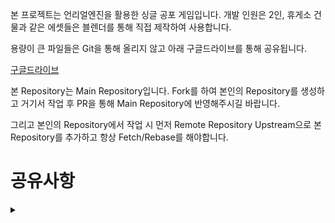 본 프로젝트는 언리얼엔진을 활용한 싱글 공포 게임입니다.
개발 인원은 2인, 휴게소 건물과 같은 에셋들은 블렌더를 통해 직접 제작하여 사용합니다.

용량이 큰 파일들은 Git을 통해 올리지 않고 아래 구글드라이브를 통해 공유됩니다.

[구글드라이브](https://drive.google.com/drive/folders/1841MCMNeRiewMbUMldkF0Vm1SYF6zKA5?usp=drive_link)

본 Repository는 Main Repository입니다.
Fork를 하여 본인의 Repository를 생성하고 거기서 작업 후 PR을 통해 Main Repository에 반영해주시길 바랍니다.

그리고 본인의 Repository에서 작업 시 먼저 Remote Repository Upstream으로 본 Repository를 추가하고 항상 Fetch/Rebase를 해야합니다.


# 공유사항


<details>
  <summary> </summary>
</details>
